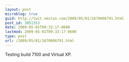 ```yaml
---
layout: post
microblog: true
guid: http://twit.vmstan.com/2009/05/01/1670006791.html
post_id: 3051353
date: 2009-05-01T09:33:17-0600
lastmod: 2009-05-01T09:33:17-0600
type: post
url: /2009/05/01/1670006791.html
---
```

Testing build 7100 and Virtual XP.

